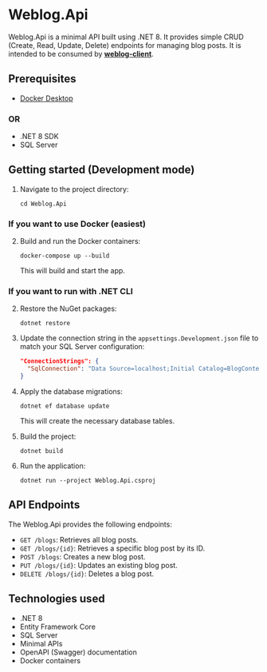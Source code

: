 # Weblog.Api

Weblog.Api is a minimal API built using .NET 8. It provides simple CRUD (Create, Read, Update, Delete) endpoints for managing blog posts. It is intended to be consumed by **[weblog-client](../weblog-client)**.

## Prerequisites
- [Docker Desktop](https://www.docker.com/products/docker-desktop/)

### OR

- .NET 8 SDK
- SQL Server

## Getting started (Development mode)

1. Navigate to the project directory:

   ```
   cd Weblog.Api
   ```

### If you want to use Docker (easiest)

2. Build and run the Docker containers:

   ```
   docker-compose up --build
   ```

   This will build and start the app.

### If you want to run with .NET CLI 

2. Restore the NuGet packages:

   ```
   dotnet restore
   ```

3. Update the connection string in the `appsettings.Development.json` file to match your SQL Server configuration:

   ```json
   "ConnectionStrings": {
     "SqlConnection": "Data Source=localhost;Initial Catalog=BlogContext;User Id=sa;Password=your-password;TrustServerCertificate=True;"
   }
   ```

4. Apply the database migrations:

   ```
   dotnet ef database update
   ```

   This will create the necessary database tables.

5. Build the project:

   ```
   dotnet build
   ```

6. Run the application:

   ```
   dotnet run --project Weblog.Api.csproj
   ```

## API Endpoints

The Weblog.Api provides the following endpoints:

- `GET /blogs`: Retrieves all blog posts.
- `GET /blogs/{id}`: Retrieves a specific blog post by its ID.
- `POST /blogs`: Creates a new blog post.
- `PUT /blogs/{id}`: Updates an existing blog post.
- `DELETE /blogs/{id}`: Deletes a blog post.

## Technologies used

- .NET 8
- Entity Framework Core
- SQL Server
- Minimal APIs
- OpenAPI (Swagger) documentation
- Docker containers

